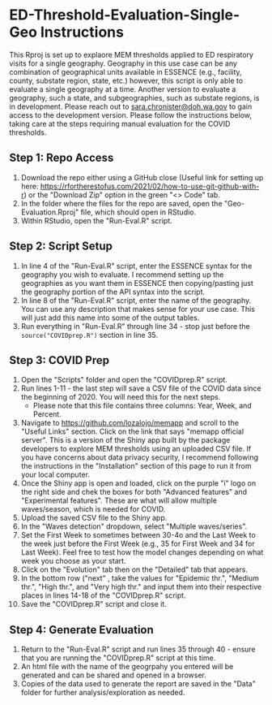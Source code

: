# ED-Threshold-Evaluation-Single-Geo Instructions

This Rproj is set up to explaore MEM thresholds applied to ED respiratory visits for a single geography. Geography in this use case can be any combination of geographical units available in ESSENCE (e.g., facility, county, substate region, state, etc.) however, this script is only able to evaluate a single geography at a time. Another version to evaluate a geography, such a state, and subgeographies, such as substate regions, is in development. Please reach out to sara.chronister@doh.wa.gov to gain access to the development version. Please follow the instructions below, taking care at the steps requiring manual evaluation for the COVID thresholds.

## Step 1: Repo Access

1. Download the repo either using a GitHub close (Useful link for setting up here: https://rfortherestofus.com/2021/02/how-to-use-git-github-with-r) or the "Download Zip" option in the green "<> Code" tab.
2. In the folder where the files for the repo are saved, open the "Geo-Evaluation.Rproj" file, which should open in RStudio.
3. Within RStudio, open the "Run-Eval.R" script.

## Step 2: Script Setup

1. In line 4 of the "Run-Eval.R" script, enter the ESSENCE syntax for the geography you wish to evaluate. I recommend setting up the geographies as you want them in ESSENCE then copying/pasting just the geography portion of the API syntax into the script.
2. In line 8 of the "Run-Eval.R" script, enter the name of the geography. You can use any description that makes sense for your use case. This will just add this name into some of the output tables.
3. Run everything in "Run-Eval.R" through line 34 - stop just before the `source("COVIDprep.R")` section in line 35.

## Step 3: COVID Prep

1. Open the "Scripts" folder and open the "COVIDprep.R" script.
2. Run lines 1-11 - the last step will save a CSV file of the COVID data since the beginning of 2020. You will need this for the next steps.
   - Please note that this file contains three columns: Year, Week, and Percent.
4. Navigate to https://github.com/lozalojo/memapp and scroll to the "Useful Links" section. Click on the link that says "memapp official server". This is a version of the Shiny app built by the package developers to explore MEM thresholds using an uploaded CSV file. If you have concerns about data privacy security, I recommend following the instructions in the "Installation" section of this page to run it from your local computer.
5. Once the Shiny app is open and loaded, click on the purple "i" logo on the right side and chek the boxes for both "Advanced features" and "Experimental features". These are what will allow multiple waves/season, which is needed for COVID.
6. Upload the saved CSV file to the Shiny app.
7. In the "Waves detection" dropdown, select "Multiple waves/series".
8. Set the First Week to sometimes between 30-4o and the Last Week to the week just before the First Week (e.g., 35 for First Week and 34 for Last Week). Feel free to test how the model changes depending on what week you choose as your start.
9. Click on the "Evolution" tab then on the "Detailed" tab that appears.
10. In the bottom row ("next" , take the values for "Epidemic thr.", "Medium thr.", "High thr.", and "Very high thr." and input them into their respective places in lines 14-18 of the "COVIDprep.R" script.
11. Save the "COVIDprep.R" script and close it.

## Step 4: Generate Evaluation

1. Return to the "Run-Eval.R" script and run lines 35 through 40 - ensure that you are running the "COVIDprep.R" script at this time.
2. An html file with the name of the geogrpahy you entered will be generated and can be shared and opened in a browser.
3. Copies of the data used to generate the report are saved in the "Data" folder for further analysis/exploration as needed.


